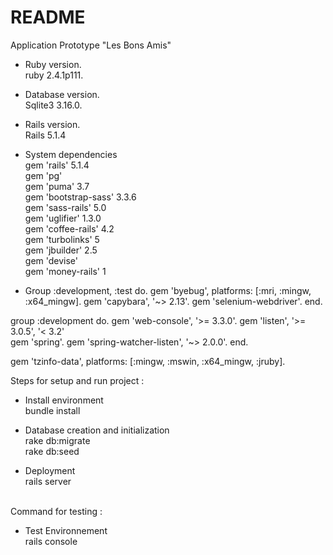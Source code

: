 # README

Application Prototype  "Les Bons Amis" <br/>

* Ruby version. <br/>
ruby 2.4.1p111. <br/>

* Database version. <br/>
Sqlite3 3.16.0. <br/>

* Rails version. <br/>
Rails 5.1.4  <br/>

* System dependencies <br/>
gem 'rails' 5.1.4 <br/>
gem 'pg'  <br/>
gem 'puma' 3.7 <br/>
gem 'bootstrap-sass' 3.3.6 <br/>
gem 'sass-rails' 5.0 <br/>
gem 'uglifier' 1.3.0 <br/>
gem 'coffee-rails' 4.2 <br/>
gem 'turbolinks' 5  <br/>
gem 'jbuilder' 2.5 <br/>
gem 'devise' <br/>
gem 'money-rails' 1 <br/>

* Group :development, :test do. 
  gem 'byebug', platforms: [:mri, :mingw, :x64_mingw]. 
  gem 'capybara', '~> 2.13'. 
  gem 'selenium-webdriver'. 
end. 

group :development do. 
  gem 'web-console', '>= 3.3.0'. 
  gem 'listen', '>= 3.0.5', '< 3.2'  
  gem 'spring'. 
  gem 'spring-watcher-listen', '~> 2.0.0'. 
end. 

gem 'tzinfo-data', platforms: [:mingw, :mswin, :x64_mingw, :jruby]. 



Steps for setup and run project :  <br/>

* Install environment <br/>
bundle install <br/>

* Database creation and initialization   <br/>
rake db:migrate <br/>
rake db:seed <br/>

* Deployment <br/>
rails server <br/><br/>

Command for testing : <br/>

* Test Environnement <br/>
rails console <br/><br/>


